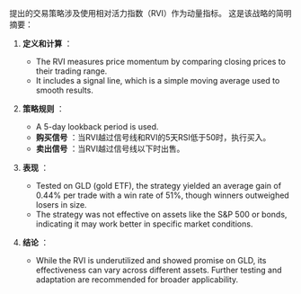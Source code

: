 提出的交易策略涉及使用相对活力指数（RVI）作为动量指标。 这是该战略的简明摘要：

1. **定义和计算** ：
   - The RVI measures price momentum by comparing closing prices to their trading range.
   - It includes a signal line, which is a simple moving average used to smooth results.

2. **策略规则** ：
   - A 5-day lookback period is used.
   - **购买信号** ：当RVI越过信号线和RVI的5天RSI低于50时，执行买入。
   - **卖出信号** ：当RVI越过信号线以下时出售。

3. **表现** ：
   - Tested on GLD (gold ETF), the strategy yielded an average gain of 0.44% per trade with a win rate of 51%, though winners outweighed losers in size.
   - The strategy was not effective on assets like the S&P 500 or bonds, indicating it may work better in specific market conditions.

4. **结论** ：
   - While the RVI is underutilized and showed promise on GLD, its effectiveness can vary across different assets. Further testing and adaptation are recommended for broader applicability.
